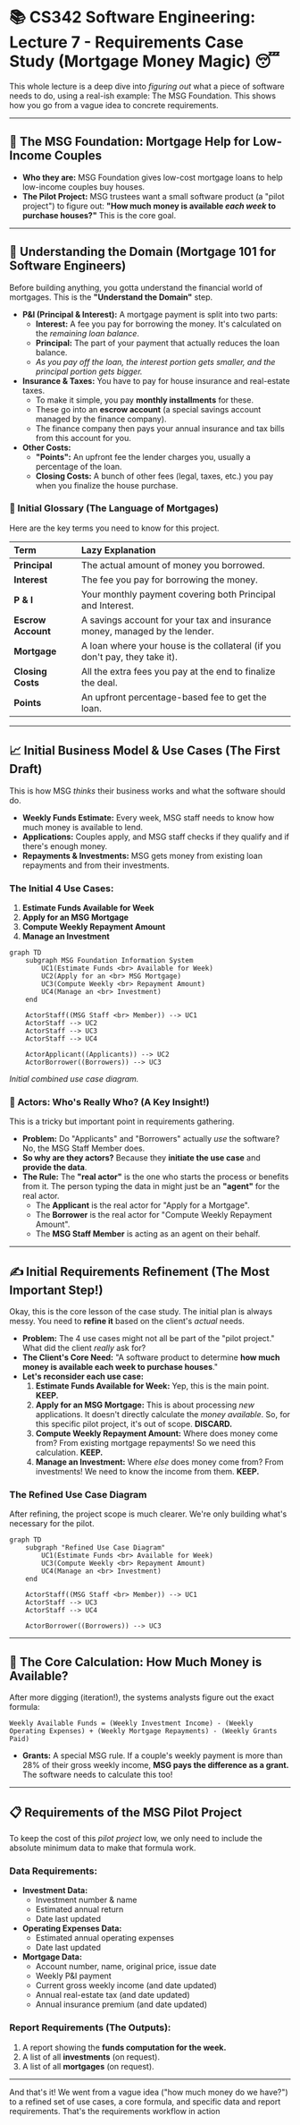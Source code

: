 # 📚 CS342 Software Engineering: Lecture 7 - Requirements Case Study (Mortgage Money Magic) 😴

This whole lecture is a deep dive into *figuring out* what a piece of software needs to do, using a real-ish example: The MSG Foundation. This shows how you go from a vague idea to concrete requirements.

---

## 🏡 The MSG Foundation: Mortgage Help for Low-Income Couples

*   **Who they are:** MSG Foundation gives low-cost mortgage loans to help low-income couples buy houses.
*   **The Pilot Project:** MSG trustees want a small software product (a "pilot project") to figure out: **"How much money is available *each week* to purchase houses?"** This is the core goal.

---

## 🧐 Understanding the Domain (Mortgage 101 for Software Engineers)

Before building anything, you gotta understand the financial world of mortgages. This is the **"Understand the Domain"** step.

*   **P&I (Principal & Interest):** A mortgage payment is split into two parts:
    *   **Interest:** A fee you pay for borrowing the money. It's calculated on the *remaining loan balance*.
    *   **Principal:** The part of your payment that actually reduces the loan balance.
    *   *As you pay off the loan, the interest portion gets smaller, and the principal portion gets bigger.*
*   **Insurance & Taxes:** You have to pay for house insurance and real-estate taxes.
    *   To make it simple, you pay **monthly installments** for these.
    *   These go into an **escrow account** (a special savings account managed by the finance company).
    *   The finance company then pays your annual insurance and tax bills from this account for you.
*   **Other Costs:**
    *   **"Points":** An upfront fee the lender charges you, usually a percentage of the loan.
    *   **Closing Costs:** A bunch of other fees (legal, taxes, etc.) you pay when you finalize the house purchase.

### 📖 Initial Glossary (The Language of Mortgages)

Here are the key terms you need to know for this project.

| Term                | Lazy Explanation                                                          |
| :------------------ | :------------------------------------------------------------------------ |
| **Principal**       | The actual amount of money you borrowed.                                  |
| **Interest**        | The fee you pay for borrowing the money.                                  |
| **P & I**           | Your monthly payment covering both Principal and Interest.                |
| **Escrow Account**  | A savings account for your tax and insurance money, managed by the lender.|
| **Mortgage**        | A loan where your house is the collateral (if you don't pay, they take it).|
| **Closing Costs**   | All the extra fees you pay at the end to finalize the deal.               |
| **Points**          | An upfront percentage-based fee to get the loan.                          |

---

## 📈 Initial Business Model & Use Cases (The First Draft)

This is how MSG *thinks* their business works and what the software should do.

*   **Weekly Funds Estimate:** Every week, MSG staff needs to know how much money is available to lend.
*   **Applications:** Couples apply, and MSG staff checks if they qualify and if there's enough money.
*   **Repayments & Investments:** MSG gets money from existing loan repayments and from their investments.

### The Initial 4 Use Cases:

1.  **Estimate Funds Available for Week**
2.  **Apply for an MSG Mortgage**
3.  **Compute Weekly Repayment Amount**
4.  **Manage an Investment**

```mermaid
graph TD
    subgraph MSG Foundation Information System
        UC1(Estimate Funds <br> Available for Week)
        UC2(Apply for an <br> MSG Mortgage)
        UC3(Compute Weekly <br> Repayment Amount)
        UC4(Manage an <br> Investment)
    end

    ActorStaff((MSG Staff <br> Member)) --> UC1
    ActorStaff --> UC2
    ActorStaff --> UC3
    ActorStaff --> UC4

    ActorApplicant((Applicants)) --> UC2
    ActorBorrower((Borrowers)) --> UC3
```
*Initial combined use case diagram.*

### 🤔 Actors: Who's Really Who? (A Key Insight!)

This is a tricky but important point in requirements gathering.

*   **Problem:** Do "Applicants" and "Borrowers" actually *use* the software? No, the MSG Staff Member does.
*   **So why are they actors?** Because they **initiate the use case** and **provide the data**.
*   **The Rule:** The **"real actor"** is the one who starts the process or benefits from it. The person typing the data in might just be an **"agent"** for the real actor.
    *   The **Applicant** is the real actor for "Apply for a Mortgage".
    *   The **Borrower** is the real actor for "Compute Weekly Repayment Amount".
    *   The **MSG Staff Member** is acting as an agent on their behalf.

---

## ✍️ Initial Requirements Refinement (The Most Important Step!)

Okay, this is the core lesson of the case study. The initial plan is always messy. You need to **refine it** based on the client's *actual* needs.

*   **Problem:** The 4 use cases might not all be part of the "pilot project." What did the client *really* ask for?
*   **The Client's Core Need:** "A software product to determine **how much money is available each week to purchase houses**."
*   **Let's reconsider each use case:**
    1.  **Estimate Funds Available for Week:** Yep, this is the main point. **KEEP.**
    2.  **Apply for an MSG Mortgage:** This is about processing *new* applications. It doesn't directly calculate the *money available*. So, for this specific pilot project, it's out of scope. **DISCARD.**
    3.  **Compute Weekly Repayment Amount:** Where does money come from? From existing mortgage repayments! So we need this calculation. **KEEP.**
    4.  **Manage an Investment:** Where *else* does money come from? From investments! We need to know the income from them. **KEEP.**

### The Refined Use Case Diagram

After refining, the project scope is much clearer. We're only building what's necessary for the pilot.

```mermaid
graph TD
    subgraph "Refined Use Case Diagram"
        UC1(Estimate Funds <br> Available for Week)
        UC3(Compute Weekly <br> Repayment Amount)
        UC4(Manage an <br> Investment)
    end

    ActorStaff((MSG Staff <br> Member)) --> UC1
    ActorStaff --> UC3
    ActorStaff --> UC4

    ActorBorrower((Borrowers)) --> UC3
```

---

## 🧮 The Core Calculation: How Much Money is Available?

After more digging (iteration!), the systems analysts figure out the exact formula:

`Weekly Available Funds = (Weekly Investment Income) - (Weekly Operating Expenses) + (Weekly Mortgage Repayments) - (Weekly Grants Paid)`

*   **Grants:** A special MSG rule. If a couple's weekly payment is more than 28% of their gross weekly income, **MSG pays the difference as a grant.** The software needs to calculate this too!

---

## 📋 Requirements of the MSG Pilot Project

To keep the cost of this *pilot project* low, we only need to include the absolute minimum data to make that formula work.

### Data Requirements:

*   **Investment Data:**
    *   Investment number & name
    *   Estimated annual return
    *   Date last updated
*   **Operating Expenses Data:**
    *   Estimated annual operating expenses
    *   Date last updated
*   **Mortgage Data:**
    *   Account number, name, original price, issue date
    *   Weekly P&I payment
    *   Current gross weekly income (and date updated)
    *   Annual real-estate tax (and date updated)
    *   Annual insurance premium (and date updated)

### Report Requirements (The Outputs):

1.  A report showing the **funds computation for the week.**
2.  A list of all **investments** (on request).
3.  A list of all **mortgages** (on request).

---

And that's it! We went from a vague idea ("how much money do we have?") to a refined set of use cases, a core formula, and specific data and report requirements. That's the requirements workflow in action